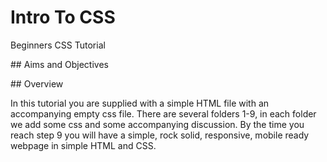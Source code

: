 # Intro To CSS

Beginners CSS Tutorial

## Aims and Objectives

## Overview

In this tutorial you are supplied with a simple HTML file with an accompanying empty css file. 
There are several folders 1-9, in each folder we add some css and some accompanying discussion.
By the time you reach step 9 you will have a simple, rock solid, responsive, mobile ready webpage in simple HTML and CSS.


